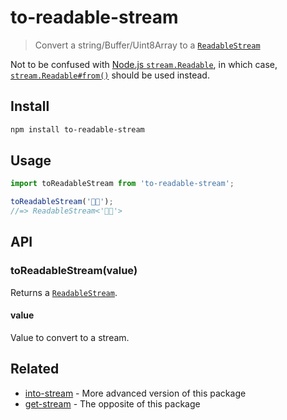 # to-readable-stream

> Convert a string/Buffer/Uint8Array to a [`ReadableStream`](https://developer.mozilla.org/en-US/docs/Web/API/ReadableStream)

Not to be confused with [Node.js `stream.Readable`](https://nodejs.org/api/stream.html#stream_class_stream_readable), in which case, [`stream.Readable#from()`](https://nodejs.org/api/stream.html#stream_stream_readable_from_iterable_options) should be used instead.

## Install

```sh
npm install to-readable-stream
```

## Usage

```js
import toReadableStream from 'to-readable-stream';

toReadableStream('🦄🌈');
//=> ReadableStream<'🦄🌈'>
```

## API

### toReadableStream(value)

Returns a [`ReadableStream`](https://developer.mozilla.org/en-US/docs/Web/API/ReadableStream).

#### value

Value to convert to a stream.

## Related

- [into-stream](https://github.com/sindresorhus/into-stream) - More advanced version of this package
- [get-stream](https://github.com/sindresorhus/get-stream) - The opposite of this package

